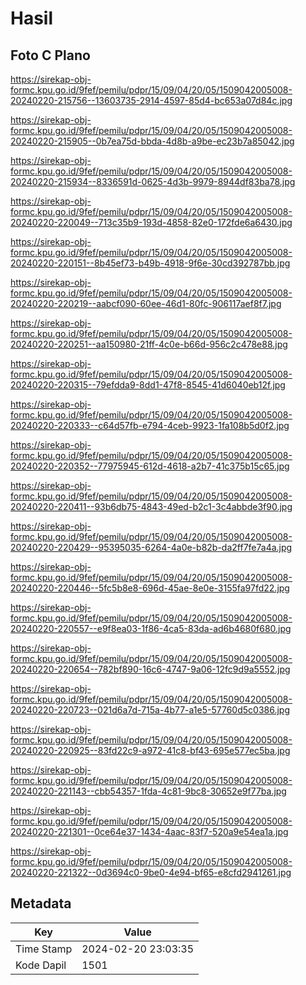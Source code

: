 # Hasil

## Foto C Plano

https://sirekap-obj-formc.kpu.go.id/9fef/pemilu/pdpr/15/09/04/20/05/1509042005008-20240220-215756--13603735-2914-4597-85d4-bc653a07d84c.jpg

https://sirekap-obj-formc.kpu.go.id/9fef/pemilu/pdpr/15/09/04/20/05/1509042005008-20240220-215905--0b7ea75d-bbda-4d8b-a9be-ec23b7a85042.jpg

https://sirekap-obj-formc.kpu.go.id/9fef/pemilu/pdpr/15/09/04/20/05/1509042005008-20240220-215934--8336591d-0625-4d3b-9979-8944df83ba78.jpg

https://sirekap-obj-formc.kpu.go.id/9fef/pemilu/pdpr/15/09/04/20/05/1509042005008-20240220-220049--713c35b9-193d-4858-82e0-172fde6a6430.jpg

https://sirekap-obj-formc.kpu.go.id/9fef/pemilu/pdpr/15/09/04/20/05/1509042005008-20240220-220151--8b45ef73-b49b-4918-9f6e-30cd392787bb.jpg

https://sirekap-obj-formc.kpu.go.id/9fef/pemilu/pdpr/15/09/04/20/05/1509042005008-20240220-220219--aabcf090-60ee-46d1-80fc-906117aef8f7.jpg

https://sirekap-obj-formc.kpu.go.id/9fef/pemilu/pdpr/15/09/04/20/05/1509042005008-20240220-220251--aa150980-21ff-4c0e-b66d-956c2c478e88.jpg

https://sirekap-obj-formc.kpu.go.id/9fef/pemilu/pdpr/15/09/04/20/05/1509042005008-20240220-220315--79efdda9-8dd1-47f8-8545-41d6040eb12f.jpg

https://sirekap-obj-formc.kpu.go.id/9fef/pemilu/pdpr/15/09/04/20/05/1509042005008-20240220-220333--c64d57fb-e794-4ceb-9923-1fa108b5d0f2.jpg

https://sirekap-obj-formc.kpu.go.id/9fef/pemilu/pdpr/15/09/04/20/05/1509042005008-20240220-220352--77975945-612d-4618-a2b7-41c375b15c65.jpg

https://sirekap-obj-formc.kpu.go.id/9fef/pemilu/pdpr/15/09/04/20/05/1509042005008-20240220-220411--93b6db75-4843-49ed-b2c1-3c4abbde3f90.jpg

https://sirekap-obj-formc.kpu.go.id/9fef/pemilu/pdpr/15/09/04/20/05/1509042005008-20240220-220429--95395035-6264-4a0e-b82b-da2ff7fe7a4a.jpg

https://sirekap-obj-formc.kpu.go.id/9fef/pemilu/pdpr/15/09/04/20/05/1509042005008-20240220-220446--5fc5b8e8-696d-45ae-8e0e-3155fa97fd22.jpg

https://sirekap-obj-formc.kpu.go.id/9fef/pemilu/pdpr/15/09/04/20/05/1509042005008-20240220-220557--e9f8ea03-1f86-4ca5-83da-ad6b4680f680.jpg

https://sirekap-obj-formc.kpu.go.id/9fef/pemilu/pdpr/15/09/04/20/05/1509042005008-20240220-220654--782bf890-16c6-4747-9a06-12fc9d9a5552.jpg

https://sirekap-obj-formc.kpu.go.id/9fef/pemilu/pdpr/15/09/04/20/05/1509042005008-20240220-220723--021d6a7d-715a-4b77-a1e5-57760d5c0386.jpg

https://sirekap-obj-formc.kpu.go.id/9fef/pemilu/pdpr/15/09/04/20/05/1509042005008-20240220-220925--83fd22c9-a972-41c8-bf43-695e577ec5ba.jpg

https://sirekap-obj-formc.kpu.go.id/9fef/pemilu/pdpr/15/09/04/20/05/1509042005008-20240220-221143--cbb54357-1fda-4c81-9bc8-30652e9f77ba.jpg

https://sirekap-obj-formc.kpu.go.id/9fef/pemilu/pdpr/15/09/04/20/05/1509042005008-20240220-221301--0ce64e37-1434-4aac-83f7-520a9e54ea1a.jpg

https://sirekap-obj-formc.kpu.go.id/9fef/pemilu/pdpr/15/09/04/20/05/1509042005008-20240220-221322--0d3694c0-9be0-4e94-bf65-e8cfd2941261.jpg


## Metadata

| Key        | Value               |
| ---------- | ------------------- |
| Time Stamp | 2024-02-20 23:03:35 |
| Kode Dapil | 1501                |




